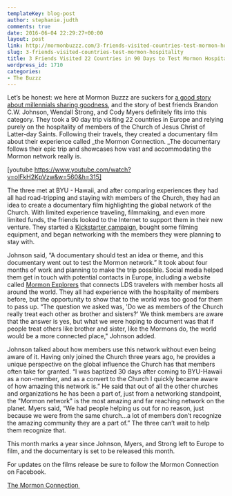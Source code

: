 ```yaml
---
templateKey: blog-post
author: stephanie.judth
comments: true
date: 2016-06-04 22:29:27+00:00
layout: post
link: http://mormonbuzzz.com/3-friends-visited-countries-test-mormon-hospitality/
slug: 3-friends-visited-countries-test-mormon-hospitality
title: 3 Friends Visited 22 Countries in 90 Days to Test Mormon Hospitality
wordpress_id: 1710
categories:
- The Buzzz
---
```


Let’s be honest: we here at Mormon Buzzz are suckers for [a good story about millennials sharing goodness](http://mormonbuzzz.com/missionary-used-spray-paint-spread-gospel/), and the story of best friends Brandon C.W. Johnson, Wendall Strong, and Cody Myers definitely fits into this category. They took a 90 day trip visiting 22 countries in Europe and relying purely on the hospitality of members of the Church of Jesus Christ of Latter-day Saints. Following their travels, they created a documentary film about their experience called _the Mormon Connection. _The documentary follows their epic trip and showcases how vast and accommodating the Mormon network really is. 

[youtube https://www.youtube.com/watch?v=olFkH2KpVzw&w=560&h=315]

The three met at BYU - Hawaii, and after comparing experiences they had all had road-tripping and staying with members of the Church, they had an idea to create a documentary film highlighting the global network of the Church. With limited experience traveling, filmmaking, and even more limited funds, the friends looked to the Internet to support them in their new venture. They started a [Kickstarter campaign](https://www.kickstarter.com/projects/786096928/the-mormon-connection), bought some filming equipment, and began networking with the members they were planning to stay with.

Johnson said, “A documentary should test an idea or theme, and this documentary went out to test the Mormon network.” It took about four months of work and planning to make the trip possible. Social media helped them get in touch with potential contacts in Europe, including a website called [Mormon Explorers](http://mormonexplorer.com/) that connects LDS travelers with member hosts all around the world. They all had experience with the hospitality of members before, but the opportunity to show that to the world was too good for them to pass up. “The question we asked was, 'Do we as members of the Church really treat each other as brother and sisters?' We think members are aware that the answer is yes, but what we were hoping to document was that if people treat others like brother and sister, like the Mormons do, the world would be a more connected place," Johnson added. 

Johnson talked about how members use this network without even being aware of it. Having only joined the Church three years ago, he provides a unique perspective on the global influence the Church has that members often take for granted. “I was baptized 30 days after coming to BYU-Hawaii as a non-member, and as a convert to the Church I quickly became aware of how amazing this network is.” He said that out of all the other churches and organizations he has been a part of, just from a networking standpoint, the "Mormon network" is the most amazing and far reaching network on the planet. Myers said, “We had people helping us out for no reason, just because we were from the same church...a lot of members don’t recognize the amazing community they are a part of.” The three can’t wait to help them recognize that.  

This month marks a year since Johnson, Myers, and Strong left to Europe to film, and the documentary is set to be released this month. 

For updates on the films release be sure to follow the Mormon Connection on Facebook. 

[The Mormon Connection ](https://www.facebook.com/The-Mormon-Connection-1555795691342196/?fref=ts)


